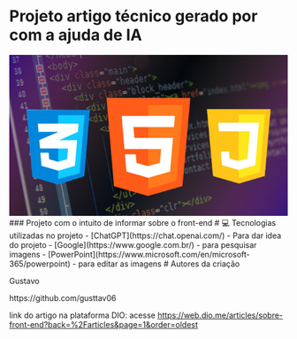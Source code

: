 # Projeto artigo técnico gerado por com a ajuda de IA
<img src="image/front-end-banner.jpg">
### Projeto com o intuito de informar sobre o front-end
# 💻 Tecnologias utilizadas no projeto
- [ChatGPT](https://chat.openai.com/) - Para dar idea do projeto
- [Google](https://www.google.com.br/) - para pesquisar imagens
- [PowerPoint](https://www.microsoft.com/en/microsoft-365/powerpoint) - para editar as imagens
# Autores da criação
<p>Gustavo</p>
<a>https://github.com/gusttav06</a>

link do artigo na plataforma DIO:
acesse <a>https://web.dio.me/articles/sobre-front-end?back=%2Farticles&page=1&order=oldest</a>